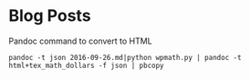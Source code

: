 # Blog Posts

Pandoc command to convert to HTML

    pandoc -t json 2016-09-26.md|python wpmath.py | pandoc -t html+tex_math_dollars -f json | pbcopy

